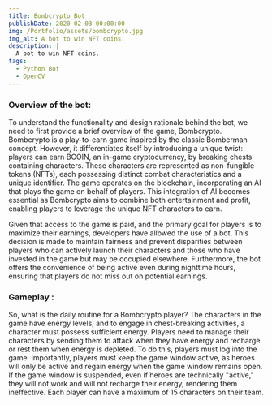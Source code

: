 ```yaml
---
title: Bombcrypto_Bot
publishDate: 2020-02-03 00:00:00
img: /Portfolio/assets/bombcrypto.jpg
img_alt: A bot to win NFT coins.
description: |
  A bot to win NFT coins.
tags:
  - Python Bot
  - OpenCV
---
```


### Overview of the bot:

To understand the functionality and design rationale behind the bot, we need to first provide a brief overview of the game, Bombcrypto. Bombcrypto is a play-to-earn game inspired by the classic Bomberman concept. However, it differentiates itself by introducing a unique twist: players can earn BCOIN, an in-game cryptocurrency, by breaking chests containing characters. These characters are represented as non-fungible tokens (NFTs), each possessing distinct combat characteristics and a unique identifier. The game operates on the blockchain, incorporating an AI that plays the game on behalf of players. This integration of AI becomes essential as Bombcrypto aims to combine both entertainment and profit, enabling players to leverage the unique NFT characters to earn.

Given that access to the game is paid, and the primary goal for players is to maximize their earnings, developers have allowed the use of a bot. This decision is made to maintain fairness and prevent disparities between players who can actively launch their characters and those who have invested in the game but may be occupied elsewhere. Furthermore, the bot offers the convenience of being active even during nighttime hours, ensuring that players do not miss out on potential earnings.


### Gameplay :

So, what is the daily routine for a Bombcrypto player? The characters in the game have energy levels, and to engage in chest-breaking activities, a character must possess sufficient energy. Players need to manage their characters by sending them to attack when they have energy and recharge or rest them when energy is depleted. To do this, players must log into the game. Importantly, players must keep the game window active, as heroes will only be active and regain energy when the game window remains open. If the game window is suspended, even if heroes are technically "active," they will not work and will not recharge their energy, rendering them ineffective. Each player can have a maximum of 15 characters on their team.